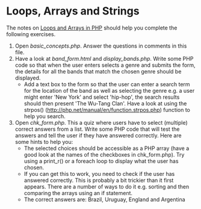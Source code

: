 # Loops, Arrays and Strings

The notes on [Loops and Arrays in PHP](php-arrays-loops.md) should help you complete the following exercises.

1. Open *basic_concepts.php*. Answer the questions in comments in this file.
2. Have a look at *band_form.html* and *display_bands.php*. Write some PHP code so that when the user enters selects a genre and submits the form, the details for all the bands that match the chosen genre should be displayed.
   * Add a text box to the form so that the user can enter a search term for the location of the band as well as selecting the genre e.g. a user might enter 'New York' and select 'hip-hop', the search results should then present 'The Wu-Tang Clan'. Have a look at using the strpos() (http://php.net/manual/en/function.strpos.php) function to help you search.
3. Open *chk_form.php*. This a quiz where users have to select (multiple) correct answers from a list. Write some PHP code that will test the answers and tell the user if they have answered correctly. Here are some hints to help you:
   * The selected choices should be accessible as a PHP array (have a good look at the names of the checkboxes in chk_form.php). Try using a print_r() or a foreach loop to display what the user has chosen.
   * If you can get this to work, you need to check if the user has answered correctly. This is probably a bit trickier than it first appears. There are a number of ways to do it e.g. sorting and then comparing the arrays using an if statement.
   * The correct answers are: Brazil, Uruguay, England and Argentina
